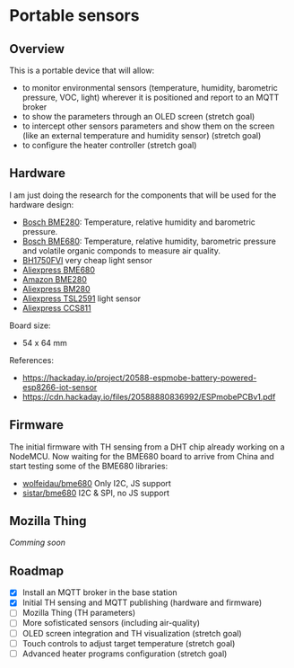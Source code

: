 # Portable sensors

## Overview

This is a portable device that will allow:

- to monitor environmental sensors (temperature, humidity, barometric pressure, VOC, light) wherever it is positioned and report to an MQTT broker
- to show the parameters through an OLED screen (stretch goal)
- to intercept other sensors parameters and show them on the screen (like an external temperature and humidity sensor) (stretch goal)
- to configure the heater controller (stretch goal)

## Hardware

I am just doing the research for the components that will be used for the hardware design:

- [Bosch BME280](https://www.bosch-sensortec.com/bst/products/all_products/bme280): Temperature, relative humidity and barometric pressure.
- [Bosch BME680](https://www.bosch-sensortec.com/bst/products/all_products/bme680): Temperature, relative humidity, barometric pressure and volatile organic componds to measure air quality.
- [BH1750FVI](http://datasheet.octopart.com/BH1750FVI-TR-Rohm-datasheet-25365051.pdf) very cheap light sensor
- [Aliexpress BME680](https://es.aliexpress.com/store/product/BME680-temperature-and-humidity-temperature-pressure-high-altitude-sensor/1965526_32847670390.html?spm=a219c.search0104.3.1.39502b21HgJUIA&ws_ab_test=searchweb0_0,searchweb201602_4_10152_10151_10065_10344_10068_10342_10547_10343_10340_10548_10341_10696_10084_10083_5011815_10618_10307_10820_10301_10821_10303_5723615_5011715_10059_100031_309_10103_10624_10623_10622_10621_10620_525,searchweb201603_56,ppcSwitch_5&algo_expid=6f708819-fd03-48b5-99d1-5a51557fb7bd-0&algo_pvid=6f708819-fd03-48b5-99d1-5a51557fb7bd&transAbTest=ae803_2&priceBeautifyAB=0)
- [Amazon BME280](https://www.amazon.es/Presi%C3%B3n-Barom%C3%A9trica-Ruptura-Humedad-Temperatura/dp/B01GQ3T1A4/ref=pd_sbs_328_4?_encoding=UTF8&pd_rd_i=B01GQ3T1A4&pd_rd_r=2839f69c-9c1a-11e8-9d26-3fe4c7b0301a&pd_rd_w=ZxVSn&pd_rd_wg=UKEPA&pf_rd_i=desktop-dp-sims&pf_rd_m=A1AT7YVPFBWXBL&pf_rd_p=47a6b147-5a87-4159-99c2-b8020734f70c&pf_rd_r=ASFG9XFRMDCZMKGNCRC6&pf_rd_s=desktop-dp-sims&pf_rd_t=40701&psc=1&refRID=ASFG9XFRMDCZMKGNCRC6)
- [Aliexpress BM280](https://es.aliexpress.com/store/product/3In1-BME280-GY-BME280-Sensor-Digital-SPI-I2C-temperatura-y-humedad-barom-trica-1-8-5/334970_32847825408.html?spm=a219c.search0104.3.1.2e4d56c7cHN8Bz&ws_ab_test=searchweb0_0%2Csearchweb201602_4_10152_10151_10065_10344_10068_10342_10547_10343_10340_10548_10341_10696_10084_10083_5011815_10618_10307_10820_10301_10821_10303_5723615_5011715_10059_100031_309_10103_10624_10623_10622_10621_10620_525%2Csearchweb201603_56%2CppcSwitch_5&algo_expid=4aeb02c8-24f4-4a16-9c37-0ad82f767424-0&algo_pvid=4aeb02c8-24f4-4a16-9c37-0ad82f767424&transAbTest=ae803_2&priceBeautifyAB=0)
- [Aliexpress TSL2591](https://es.aliexpress.com/store/product/TSL2591-LIGHT-SENSOR-BREAKOUT-module-TSL2591-High-Dynamic-Range-Digital-Light-Sensor-TSL25911FN-TSL25911/1818486_32822935487.html?spm=a219c.search0104.3.1.8e343a96CwfNvR&ws_ab_test=searchweb0_0,searchweb201602_4_10152_10151_10065_10344_10068_10342_10547_10343_10340_10548_10341_10696_10084_10083_5011815_10618_10307_10820_10301_10821_10303_5723615_5011715_10059_100031_309_10103_10624_10623_10622_10621_10620_525,searchweb201603_56,ppcSwitch_5&algo_expid=84386406-6e37-4bc5-98e1-ef304bb83741-0&algo_pvid=84386406-6e37-4bc5-98e1-ef304bb83741&transAbTest=ae803_2&priceBeautifyAB=0) light sensor
- [Aliexpress CCS811](https://es.aliexpress.com/store/product/CJMCU-811-CCS811-Carbon-Monoxide-CO-VOCs-Air-Quality-Numerical-Gas-Sensors/1185416_32784803629.html?spm=a219c.search0104.3.146.711d7b7f8fg3vB&ws_ab_test=searchweb0_0,searchweb201602_4_10152_10151_10065_10344_10068_10342_10547_10343_10340_10548_10341_10696_10084_10083_5011815_10618_10307_10820_10301_10821_10303_5723615_5011715_10059_100031_309_10103_10624_10623_10622_10621_10620_525,searchweb201603_56,ppcSwitch_5&algo_expid=5597bd76-a331-4ac9-bdec-95b11653c6b6-22&algo_pvid=5597bd76-a331-4ac9-bdec-95b11653c6b6&transAbTest=ae803_2&priceBeautifyAB=0)

Board size:
- 54 x 64 mm

References:
- https://hackaday.io/project/20588-espmobe-battery-powered-esp8266-iot-sensor
- https://cdn.hackaday.io/files/20588880836992/ESPmobePCBv1.pdf

## Firmware

The initial firmware with TH sensing from a DHT chip already working on a NodeMCU. Now waiting for the BME680 board to arrive from China and start testing some of the BME680 libraries:

- [wolfeidau/bme680](https://github.com/wolfeidau/mgos-envsensors) Only I2C, JS support
- [sistar/bme680](https://github.com/sistar/bme680) I2C & SPI, no JS support

## Mozilla Thing

*Comming soon*

## Roadmap

- [x] Install an MQTT broker in the base station
- [x] Initial TH sensing and MQTT publishing (hardware and firmware)
- [ ] Mozilla Thing (TH parameters)
- [ ] More sofisticated sensors (including air-quality)
- [ ] OLED screen integration and TH visualization (stretch goal)
- [ ] Touch controls to adjust target temperature (stretch goal)
- [ ] Advanced heater programs configuration (stretch goal)
